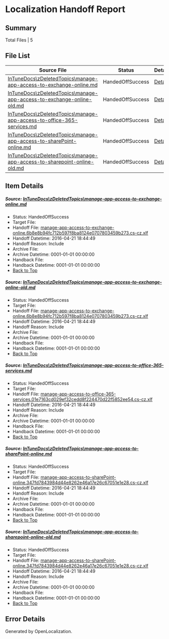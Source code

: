 # <a name='report-top'></a> Localization Handoff Report

## Summary
 Total Files | 5

## File List
 Source File | Status | Details 
 ----------- | ------ | ------- 
 [InTuneDocs\zDeletedTopics\manage-app-access-to-exchange-online.md](https://github.com/Microsoft/IntuneDocs-pr/blob/e678627df14653406d471e1af552f23068e16e27/InTuneDocs/zDeletedTopics/manage-app-access-to-exchange-online.md) | HandedOffSuccess | [Details](#ce5ca6f5b3fbc78616e80e6b9985e64469fbeb031431)
 [InTuneDocs\zDeletedTopics\manage-app-access-to-exchange-online-old.md](https://github.com/Microsoft/IntuneDocs-pr/blob/0c4304881fca010880d95f47dd16279581271749/InTuneDocs/zDeletedTopics/manage-app-access-to-exchange-online-old.md) | HandedOffSuccess | [Details](#ce5ca6f5b3fbc78616e80e6b9985e64469fbeb031430)
 [InTuneDocs\zDeletedTopics\manage-app-access-to-office-365-services.md](https://github.com/Microsoft/IntuneDocs-pr/blob/e678627df14653406d471e1af552f23068e16e27/InTuneDocs/zDeletedTopics/manage-app-access-to-office-365-services.md) | HandedOffSuccess | [Details](#4fbee80435571ed453d9f2663cd418dc666557c81433)
 [InTuneDocs\zDeletedTopics\manage-app-access-to-sharePoint-online.md](https://github.com/Microsoft/IntuneDocs-pr/blob/e678627df14653406d471e1af552f23068e16e27/InTuneDocs/zDeletedTopics/manage-app-access-to-sharePoint-online.md) | HandedOffSuccess | [Details](#05335917adad1897f0346b0d4e88107309d8fb181435)
 [InTuneDocs\zDeletedTopics\manage-app-access-to-sharepoint-online-old.md](https://github.com/Microsoft/IntuneDocs-pr/blob/0c4304881fca010880d95f47dd16279581271749/InTuneDocs/zDeletedTopics/manage-app-access-to-sharepoint-online-old.md) | HandedOffSuccess | [Details](#05335917adad1897f0346b0d4e88107309d8fb181434)

## Item Details
##### <a name='ce5ca6f5b3fbc78616e80e6b9985e64469fbeb031431'></a> Source: [InTuneDocs\zDeletedTopics\manage-app-access-to-exchange-online.md](https://github.com/Microsoft/IntuneDocs-pr/blob/e678627df14653406d471e1af552f23068e16e27/InTuneDocs/zDeletedTopics/manage-app-access-to-exchange-online.md)
* Status: HandedOffSuccess
* Target File: 
* Handoff File: [manage-app-access-to-exchange-online.6b8e8b94fc712b597f8ba8124e0707803459b273.cs-cz.xlf](https://github.com/Microsoft/EM.handoff/blob/aad0d20616d39a3079d7f11bd53e5ba9a28807b4/ol-handoff/Microsoft/IntuneDocs-pr.cs-cz/master/manage-app-access-to-exchange-online.6b8e8b94fc712b597f8ba8124e0707803459b273.cs-cz.xlf)
* Handoff Datetime: 2016-04-21 18:44:49
* Handoff Reason: Include
* Archive File: 
* Archive Datetime: 0001-01-01 00:00:00
* Handback File: 
* Handback Datetime: 0001-01-01 00:00:00
* [Back to Top](#report-top)

##### <a name='ce5ca6f5b3fbc78616e80e6b9985e64469fbeb031430'></a> Source: [InTuneDocs\zDeletedTopics\manage-app-access-to-exchange-online-old.md](https://github.com/Microsoft/IntuneDocs-pr/blob/0c4304881fca010880d95f47dd16279581271749/InTuneDocs/zDeletedTopics/manage-app-access-to-exchange-online-old.md)
* Status: HandedOffSuccess
* Target File: 
* Handoff File: [manage-app-access-to-exchange-online.6b8e8b94fc712b597f8ba8124e0707803459b273.cs-cz.xlf](https://github.com/Microsoft/EM.handoff/blob/aad0d20616d39a3079d7f11bd53e5ba9a28807b4/ol-handoff/Microsoft/IntuneDocs-pr.cs-cz/master/manage-app-access-to-exchange-online.6b8e8b94fc712b597f8ba8124e0707803459b273.cs-cz.xlf)
* Handoff Datetime: 2016-04-21 18:44:49
* Handoff Reason: Include
* Archive File: 
* Archive Datetime: 0001-01-01 00:00:00
* Handback File: 
* Handback Datetime: 0001-01-01 00:00:00
* [Back to Top](#report-top)

##### <a name='4fbee80435571ed453d9f2663cd418dc666557c81433'></a> Source: [InTuneDocs\zDeletedTopics\manage-app-access-to-office-365-services.md](https://github.com/Microsoft/IntuneDocs-pr/blob/e678627df14653406d471e1af552f23068e16e27/InTuneDocs/zDeletedTopics/manage-app-access-to-office-365-services.md)
* Status: HandedOffSuccess
* Target File: 
* Handoff File: [manage-app-access-to-office-365-services.01e7163cd029ef32cedd8f224470d22f5852ee54.cs-cz.xlf](https://github.com/Microsoft/EM.handoff/blob/aad0d20616d39a3079d7f11bd53e5ba9a28807b4/ol-handoff/Microsoft/IntuneDocs-pr.cs-cz/master/manage-app-access-to-office-365-services.01e7163cd029ef32cedd8f224470d22f5852ee54.cs-cz.xlf)
* Handoff Datetime: 2016-04-21 18:44:49
* Handoff Reason: Include
* Archive File: 
* Archive Datetime: 0001-01-01 00:00:00
* Handback File: 
* Handback Datetime: 0001-01-01 00:00:00
* [Back to Top](#report-top)

##### <a name='05335917adad1897f0346b0d4e88107309d8fb181435'></a> Source: [InTuneDocs\zDeletedTopics\manage-app-access-to-sharePoint-online.md](https://github.com/Microsoft/IntuneDocs-pr/blob/e678627df14653406d471e1af552f23068e16e27/InTuneDocs/zDeletedTopics/manage-app-access-to-sharePoint-online.md)
* Status: HandedOffSuccess
* Target File: 
* Handoff File: [manage-app-access-to-sharePoint-online.347fd7843984d44e8262e46a17e26c67051e1e28.cs-cz.xlf](https://github.com/Microsoft/EM.handoff/blob/aad0d20616d39a3079d7f11bd53e5ba9a28807b4/ol-handoff/Microsoft/IntuneDocs-pr.cs-cz/master/manage-app-access-to-sharePoint-online.347fd7843984d44e8262e46a17e26c67051e1e28.cs-cz.xlf)
* Handoff Datetime: 2016-04-21 18:44:49
* Handoff Reason: Include
* Archive File: 
* Archive Datetime: 0001-01-01 00:00:00
* Handback File: 
* Handback Datetime: 0001-01-01 00:00:00
* [Back to Top](#report-top)

##### <a name='05335917adad1897f0346b0d4e88107309d8fb181434'></a> Source: [InTuneDocs\zDeletedTopics\manage-app-access-to-sharepoint-online-old.md](https://github.com/Microsoft/IntuneDocs-pr/blob/0c4304881fca010880d95f47dd16279581271749/InTuneDocs/zDeletedTopics/manage-app-access-to-sharepoint-online-old.md)
* Status: HandedOffSuccess
* Target File: 
* Handoff File: [manage-app-access-to-sharePoint-online.347fd7843984d44e8262e46a17e26c67051e1e28.cs-cz.xlf](https://github.com/Microsoft/EM.handoff/blob/aad0d20616d39a3079d7f11bd53e5ba9a28807b4/ol-handoff/Microsoft/IntuneDocs-pr.cs-cz/master/manage-app-access-to-sharePoint-online.347fd7843984d44e8262e46a17e26c67051e1e28.cs-cz.xlf)
* Handoff Datetime: 2016-04-21 18:44:49
* Handoff Reason: Include
* Archive File: 
* Archive Datetime: 0001-01-01 00:00:00
* Handback File: 
* Handback Datetime: 0001-01-01 00:00:00
* [Back to Top](#report-top)


## Error Details

Generated by OpenLocalization.
